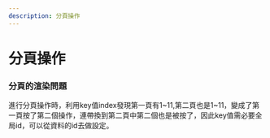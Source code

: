 ```yaml
---
description: 分頁操作
---
```


# 分頁操作

### 分頁的渲染問題

進行分頁操作時，利用key值index發現第一頁有1\~11,第二頁也是1\~11，變成了第一頁按了第二個操作，連帶換到第二頁中第二個也是被按了，因此key值需必要全局id，可以從資料的id去做設定。
